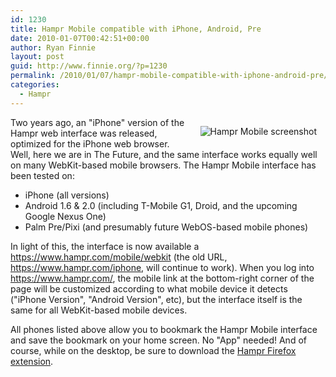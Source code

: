 ```yaml
---
id: 1230
title: Hampr Mobile compatible with iPhone, Android, Pre
date: 2010-01-07T00:42:51+00:00
author: Ryan Finnie
layout: post
guid: http://www.finnie.org/?p=1230
permalink: /2010/01/07/hampr-mobile-compatible-with-iphone-android-pre/
categories:
  - Hampr
---
```

[<img src="http://www.hampr.com/images/hampr-ss-mobile-webkit-sm.png" alt="Hampr Mobile screenshot" style="float: right; margin: 1em;" />](http://www.hampr.com/images/hampr-ss-mobile-webkit.png)Two years ago, an "iPhone" version of the Hampr web interface was released, optimized for the iPhone web browser. Well, here we are in The Future, and the same interface works equally well on many WebKit-based mobile browsers. The Hampr Mobile interface has been tested on:

  * iPhone (all versions)
  * Android 1.6 & 2.0 (including T-Mobile G1, Droid, and the upcoming Google Nexus One)
  * Palm Pre/Pixi (and presumably future WebOS-based mobile phones)

In light of this, the interface is now available a <https://www.hampr.com/mobile/webkit> (the old URL, <https://www.hampr.com/iphone>, will continue to work). When you log into <https://www.hampr.com/>, the mobile link at the bottom-right corner of the page will be customized according to what mobile device it detects ("iPhone Version", "Android Version", etc), but the interface itself is the same for all WebKit-based mobile devices.

All phones listed above allow you to bookmark the Hampr Mobile interface and save the bookmark on your home screen. No "App" needed! And of course, while on the desktop, be sure to download the [Hampr Firefox extension](https://www.hampr.com/firefoxextension).
